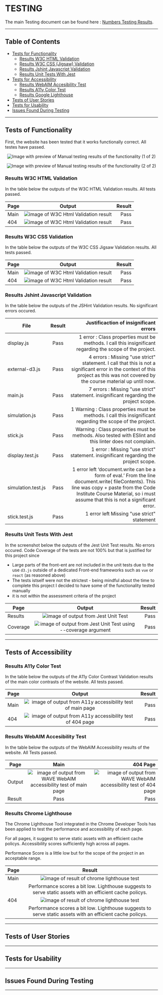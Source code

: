 # TESTING 

The main Testing document can be found here : [Numbers Testing Results](/assets/testing/throwing-sticks-test-results.numbers).

-----

## Table of Contents 


- [Tests for Functionality ](#tests-of-functionality)
    - [Results W3C HTML Validation](#results-w3c-html-validation)
    - [Results W3C CSS (Jigsaw) Validation ](#results-w3c-css-validation)
    - [Results Jshint Javascript Validation ](#results-jshint-javascript-validation)
    - [ Results Unit Tests With Jest](#results-unit-tests-with-jest)
- [Tests for Accessibility](#tests-of-accessibility)
    - [Results WebAIM Accesibility Test](#results-webaim-accesibility-test)
    - [Results A11y Color Test](#results-a11y-color-test)
    - [Results Google Lighthouse ](#results-chrome-lighthouse)
- [Tests of User Stories ](#tests-of-user-stories)
- [Tests for Usability ](#tests-for-usability)
- [ Issues Found During Testing ](#issues-found-during-testing)

---

## Tests of Functionality 

First, the website has been tested that it works functionally correct. All testes have passed.


<p align="center">
<img src="./assets/testing/functionality-1.png"
     alt="Image with preview of Manual testing results of the functionality (1 of 2)"
     style="max-width:800px" >
</p>


<p align="center">
<img src="./assets/testing/functionality-1.png"
     alt="Image with preview of Manual testing results of the functionality (2 of 2)"
     style="max-width:800px" >
</p>



### Results W3C HTML Validation

In the table below the outputs of the W3C HTML Validation results. All tests passed. 

| Page     | Output       | Result |
| -------- |:------------:| ------:|
| Main     | <img src="./assets/testing/validation-html.png" alt="image of W3C Html Validation result" >  | Pass   |
| 404   |  <img src="assets/testing/404-html.png" alt="image of W3C Html Validation result" >  | Pass   |


### Results W3C CSS Validation

In the table below the outputs of the W3C CSS Jigsaw Validation results. All tests passed. 


| Page     | Output       | Result |
| -------- |:------------:| ------:|
| Main     | <img src="./assets/testing/validation-css.png" alt="image of W3C Html Validation result" >  | Pass   |
| 404   |  <img src="assets/testing/404-css.png" alt="image of W3C Html Validation result" >  | Pass   |

### Results Jshint Javascript Validation 

In the table below the outputs of the JSHint Validation results. No significant errors occured. 

| File           | Result | Justificaction of insignificant errors  |
| -------------- | :----: | ----: |
| display.js     |  Pass  |  1 error : Class properties must be methods. I call this insignificant regarding the scope of the project. |
| external-d3.js |  Pass  |   4 errors  :  Missing "use strict" statement. I call that this is not a significant error in the context of this project as this was not covered by the course material up until now.  |
| main.js        |  Pass  |   7 errors  : Missing "use strict" statement. insignificant regarding the project scope.  |
| simulation.js  |  Pass  |  1 Warning : Class properties must be methods. I call this insignificant regarding the scope of the project. |
| stick.js  |  Pass  |  Warning :  Class properties must be methods. Also tested with ESlint and this linter does not complain. |
| display.test.js       |  Pass  | 1 error  : Missing "use strict" statement. insignificant regarding the project scope.   |
| simulation.test.js       |  Pass  |  1 error left ‘document.write can be a form of eval.’ From the line document.write( fileContents). This line was copy + paste from the Code Institute Course Material, so i must assume that this is not a significant error.  |
| stick.test.js       |  Pass  |  1 error left Missing "use strict" statement |



 
### Results Unit Tests With Jest

In the screenshot below the outputs of the Jest Unit Test results. No errors occured. Code Coverage of the tests are not 100% but that is justified for this project since 
- Large parts of the front-ent are not included in the unit tests due to the use `d3.js` outside of a dedicated Front-end frameworks such as `vue` or `react` (as reasoned above) 
- The tests istself were not the strictest - being mindful about the time to complete this project I decided to have some of the functionality tested manually
- it is not within the assessment criteria of the project


| Page     | Output       | Result |
| -------- |:------------:| ------:|
| Results     | <img src="./assets/testing/unit-test-results.png" alt="image of output from Jest Unit Test" >  | Pass   |
| Coverage   |  <img src="assets/testing/unit-test-coverage-2.png" alt="image of output from Jest Unit Test using --coverage argument" >  | Pass   |


-----

## Tests of Accessibility 

### Results A11y Color Test

In the table below the outputs of the A11y Color Contrast Validation results of the main color contrasts of the website. All tests passed.


| Page     |                                                  Output                                                  | Result |
| -------- | :------------------------------------------------------------------------------------------------------: | -----: |
| Main     |   <img src="./assets/testing/validation-a11y-color-contrast.png" alt="image of output from A11y accessibility test of main page" >   |   Pass |
| 404      |    <img src="./assets/testing/404-a11y.png" alt="image of output from A11y accessibility test of 404 page" >  |   Pass |

### Results WebAIM Accesibility Test

In the table below the outputs of the WebAIM Accessibility results of the website. All Tests passed.

| Page     |                                                  Main                                                  | 404 Page |
| -------- | :------------------------------------------------------------------------------------------------------: | -----: |
| Output      |   <img src="./assets/testing/validation-wave-webAIM.png" alt="image of output from WAVE WebAIM accessibility test of main page" >   |    <img src="./assets/testing/404-wave-webAIM.png" alt="image of output from WAVE WebAIM accessibility test of 404 page" >  |
| Result      |  Pass   |   Pass |


### Results Chrome Lighthouse 

The Chrome Lighthouse Tool integrated in the Chrome Developer Tools has been applied to test the performance and accessibility of each page.

For all pages, it suggest to serve static assets with an efficient cache policys.
Accessibility scores sufficiently high across all pages. 

Performance Score is a little low but for the scope of the project in an acceptable range. 

| Page     | Result       | 
| -------- |:------------:| 
| Main   | <img src="./assets/testing/validation-lighthouse.png" alt="image of result of chrome lighthouse test" >  | 
|        |  Performance scores a bit low.  Lighthouse suggests to serve static assets with an efficient cache policys. | 
| 404   |  <img src="./assets/testing/404-lighthouse.png" alt="image of result of chrome lighthouse test" >  | 
|        |  Performance scores a bit low. Lighthouse suggests to serve static assets with an efficient cache policys. | 

-----

## Tests of User Stories 

-----

## Tests for Usability 

-----

## Issues Found During Testing 

--- 


